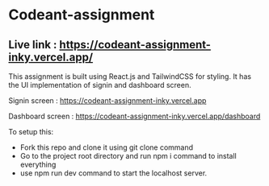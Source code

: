# Codeant-assignment

## Live link : https://codeant-assignment-inky.vercel.app/

This assignment is built using React.js and TailwindCSS for styling. It has the UI implementation of signin and dashboard screen. 

Signin screen : https://codeant-assignment-inky.vercel.app

Dashboard screen : https://codeant-assignment-inky.vercel.app/dashboard

To setup this: 
- Fork this repo and clone it using git clone command
- Go to the project root directory and run npm i command to install everything
- use npm run dev command to start the localhost server.
